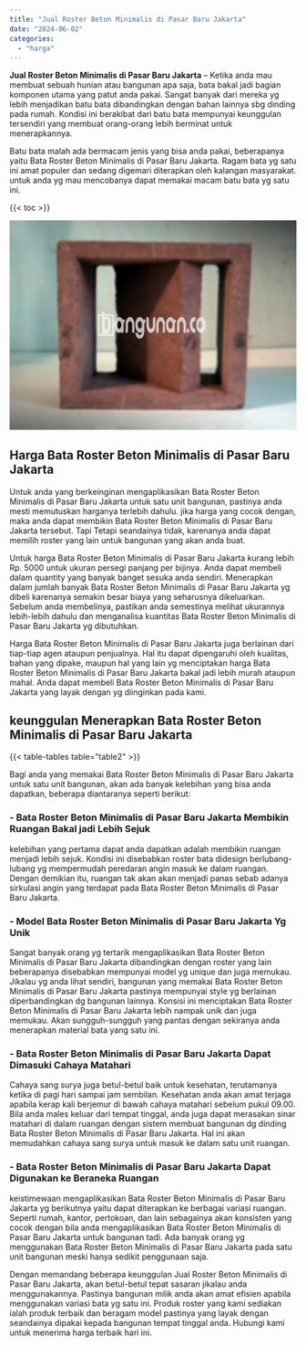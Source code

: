 ```yaml
---
title: "Jual Roster Beton Minimalis di Pasar Baru Jakarta"
date: "2024-06-02"
categories: 
  - "harga"
---
```


**Jual Roster Beton Minimalis di Pasar Baru Jakarta** – Ketika anda mau membuat sebuah hunian atau bangunan apa saja, bata bakal jadi bagian komponen utama yang patut anda pakai. Sangat banyak dari mereka yg lebih menjadikan batu bata dibandingkan dengan bahan lainnya sbg dinding pada rumah. Kondisi ini berakibat dari batu bata mempunyai keunggulan tersendiri yang membuat orang-orang lebih berminat untuk menerapkannya.

Batu bata malah ada bermacam jenis yang bisa anda pakai, beberapanya yaitu Bata Roster Beton Minimalis di Pasar Baru Jakarta. Ragam bata yg satu ini amat populer dan sedang digemari diterapkan oleh kalangan masyarakat. untuk anda yg mau mencobanya dapat memakai macam batu bata yg satu ini.

{{< toc >}}

![Jual Roster Beton Minimalis di Pasar Baru Jakarta](/images/bata-roster-minimalis-38.png)

## Harga Bata Roster Beton Minimalis di Pasar Baru Jakarta

Untuk anda yang berkeinginan mengaplikasikan Bata Roster Beton Minimalis di Pasar Baru Jakarta untuk satu unit bangunan, pastinya anda mesti memutuskan harganya terlebih dahulu. jika harga yang cocok dengan, maka anda dapat membikin Bata Roster Beton Minimalis di Pasar Baru Jakarta tersebut. Tapi Tetapi seandainya tidak, karenanya anda dapat memilih roster yang lain untuk bangunan yang akan anda buat.

Untuk harga Bata Roster Beton Minimalis di Pasar Baru Jakarta kurang lebih Rp. 5000 untuk ukuran persegi panjang per bijinya. Anda dapat membeli dalam quantity yang banyak banget sesuka anda sendiri. Menerapkan dalam jumlah banyak Bata Roster Beton Minimalis di Pasar Baru Jakarta yg dibeli karenanya semakin besar biaya yang seharusnya dikeluarkan. Sebelum anda membelinya, pastikan anda semestinya melihat ukurannya lebih-lebih dahulu dan menganalisa kuantitas Bata Roster Beton Minimalis di Pasar Baru Jakarta yg dibutuhkan.

Harga Bata Roster Beton Minimalis di Pasar Baru Jakarta juga berlainan dari tiap-tiap agen ataupun penjualnya. Hal itu dapat dipengaruhi oleh kualitas, bahan yang dipake, maupun hal yang lain yg menciptakan harga Bata Roster Beton Minimalis di Pasar Baru Jakarta bakal jadi lebih murah ataupun mahal. Anda dapat membeli Bata Roster Beton Minimalis di Pasar Baru Jakarta yang layak dengan yg diinginkan pada kami.

## keunggulan Menerapkan Bata Roster Beton Minimalis di Pasar Baru Jakarta

{{< table-tables table="table2" >}}

Bagi anda yang memakai Bata Roster Beton Minimalis di Pasar Baru Jakarta untuk satu unit bangunan, akan ada banyak kelebihan yang bisa anda dapatkan, beberapa diantaranya seperti berikut:

### \- Bata Roster Beton Minimalis di Pasar Baru Jakarta Membikin Ruangan Bakal jadi Lebih Sejuk

kelebihan yang pertama dapat anda dapatkan adalah membikin ruangan menjadi lebih sejuk. Kondisi ini disebabkan roster bata didesign berlubang-lubang yg mempermudah peredaran angin masuk ke dalam ruangan. Dengan demikian itu, ruangan tak akan akan menjadi panas sebab adanya sirkulasi angin yang terdapat pada Bata Roster Beton Minimalis di Pasar Baru Jakarta.

### \- Model Bata Roster Beton Minimalis di Pasar Baru Jakarta Yg Unik

Sangat banyak orang yg tertarik mengaplikasikan Bata Roster Beton Minimalis di Pasar Baru Jakarta dibandingkan dengan roster yang lain beberapanya disebabkan mempunyai model yg unique dan juga memukau. Jikalau yg anda lihat sendiri, bangunan yang memakai Bata Roster Beton Minimalis di Pasar Baru Jakarta pastinya mempunyai style yg berlainan diperbandingkan dg bangunan lainnya. Konsisi ini menciptakan Bata Roster Beton Minimalis di Pasar Baru Jakarta lebih nampak unik dan juga memukau. Akan sungguh-sungguh yang pantas dengan sekiranya anda menerapkan material bata yang satu ini.

### \- Bata Roster Beton Minimalis di Pasar Baru Jakarta Dapat Dimasuki Cahaya Matahari

Cahaya sang surya juga betul-betul baik untuk kesehatan, terutamanya ketika di pagi hari sampai jam sembilan. Kesehatan anda akan amat terjaga apabila kerap kali berjemur di bawah cahaya matahari sebelum pukul 09.00. Bila anda males keluar dari tempat tinggal, anda juga dapat merasakan sinar matahari di dalam ruangan dengan sistem membuat bangunan dg dinding Bata Roster Beton Minimalis di Pasar Baru Jakarta. Hal ini akan memudahkan cahaya sang surya untuk masuk ke dalam satu unit ruangan.

### \- Bata Roster Beton Minimalis di Pasar Baru Jakarta Dapat Digunakan ke Beraneka Ruangan

keistimewaan mengaplikasikan Bata Roster Beton Minimalis di Pasar Baru Jakarta yg berikutnya yaitu dapat diterapkan ke berbagai variasi ruangan. Seperti rumah, kantor, pertokoan, dan lain sebagainya akan konsisten yang cocok dengan bila anda mengaplikasikan Bata Roster Beton Minimalis di Pasar Baru Jakarta untuk bangunan tadi. Ada banyak orang yg menggunakan Bata Roster Beton Minimalis di Pasar Baru Jakarta pada satu unit bangunan meski hanya sedikit penggunaan saja.

Dengan memandang beberapa keunggulan Jual Roster Beton Minimalis di Pasar Baru Jakarta, akan betul-betul tepat sasaran jikalau anda menggunakannya. Pastinya bangunan milik anda akan amat efisien apabila menggunakan variasi bata yg satu ini. Produk roster yang kami sediakan ialah produk terbaik dan beragam model pastinya yang layak dengan seandainya dipakai kepada bangunan tempat tinggal anda. Hubungi kami untuk menerima harga terbaik hari ini.
